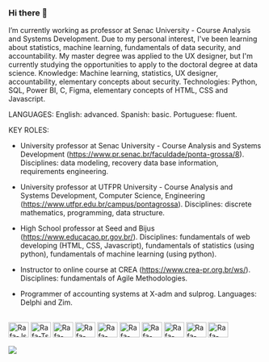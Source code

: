 ### Hi there 👋
I’m currently working as professor at Senac University - Course Analysis and Systems Development.  Due to my personal interest, I've been learning about statistics, machine learning, fundamentals of data security, and accountability. My master degree was applied to the UX designer, but I'm currently studying the opportunities to apply to the doctoral degree at data science. 
Knowledge: Machine learning, statistics, UX designer, accountability, elementary concepts about security.
Technologies: Python, SQL, Power BI, C, Figma, elementary concepts of HTML, CSS and Javascript.

LANGUAGES:
English: advanced.
Spanish: basic.
Portuguese: fluent.


KEY ROLES:
- University professor at Senac University - Course Analysis and Systems Development (https://www.pr.senac.br/faculdade/ponta-grossa/8).
Disciplines: data modeling, recovery data base information, requirements engineering.
  
- University professor at UTFPR University - Course Analysis and Systems Development, Computer Science, Engineering (https://www.utfpr.edu.br/campus/pontagrossa).
Disciplines: discrete mathematics, programming, data structure.

- High School professor at Seed and Bijus (https://www.educacao.pr.gov.br/).
Disciplines: fundamentals of web developing (HTML, CSS, Javascript), fundamentals of statistics (using python), fundamentals of machine learning (using python).
  
- Instructor to online course at CREA (https://www.crea-pr.org.br/ws/).
Disciplines: fundamentals of Agile Methodologies.
  
- Programmer of accounting systems at X-adm and sulprog.
Languages: Delphi and Zim.

<!--
**denise25maciel/denise25maciel** is a ✨ _special_ ✨ repository because its `README.md` (this file) appears on your GitHub profile.

Here are some ideas to get you started:



 ##
 ![Top Langs](https://github-readme-stats.vercel.app/api/top-langs/?username=denise25maciel)
 ##
-->

 
<div style="display: inline_block"><br>
  <img align="center" alt="Rafa-Js" height="30" width="40" src="https://cdn.jsdelivr.net/gh/devicons/devicon@latest/icons/python/python-original-wordmark.svg">
  <img align="center" alt="Rafa-Ts" height="30" width="40" src="https://cdn.jsdelivr.net/gh/devicons/devicon@latest/icons/pandas/pandas-plain-wordmark.svg">
  <img align="center" alt="Rafa-React" height="30" width="40" src="https://cdn.jsdelivr.net/gh/devicons/devicon@latest/icons/numpy/numpy-original.svg">
  <img align="center" alt="Rafa-HTML" height="30" width="40" src="https://cdn.jsdelivr.net/gh/devicons/devicon@latest/icons/scikitlearn/scikitlearn-original.svg">
  <img align="center" alt="Rafa-CSS" height="30" width="40" src="https://cdn.jsdelivr.net/gh/devicons/devicon@latest/icons/matplotlib/matplotlib-plain-wordmark.svg">
  <img align="center" alt="Rafa-Python" height="30" width="40" src="https://cdn.jsdelivr.net/gh/devicons/devicon@latest/icons/c/c-original.svg">
  <img align="center" alt="Rafa-Csharp" height="30" width="40" src="https://cdn.jsdelivr.net/gh/devicons/devicon@latest/icons/html5/html5-original.svg">
  <img align="center" alt="Rafa-Csharp" height="30" width="40" src="https://cdn.jsdelivr.net/gh/devicons/devicon@latest/icons/css3/css3-original.svg">
  <img align="center" alt="Rafa-Csharp" height="30" width="40" src="https://cdn.jsdelivr.net/gh/devicons/devicon@latest/icons/mysql/mysql-original.svg">
  <img align="center" alt="Rafa-Csharp" height="30" width="40" src="https://cdn.jsdelivr.net/gh/devicons/devicon@latest/icons/unifiedmodelinglanguage/unifiedmodelinglanguage-original.svg">
</div>
<br>
<div> 
  <a href="https://www.linkedin.com/in/dnisemaciel/" target="_blank"><img src="https://img.shields.io/badge/-LinkedIn-%230077B5?style=for-the-badge&logo=linkedin&logoColor=white" target="_blank"></a> 
